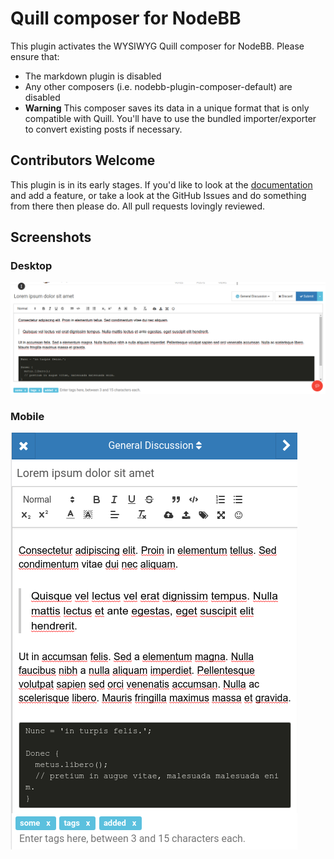 # Quill composer for NodeBB

This plugin activates the WYSIWYG Quill composer for NodeBB. Please ensure that:

* The markdown plugin is disabled
* Any other composers (i.e. nodebb-plugin-composer-default) are disabled
* **Warning** This composer saves its data in a unique format that is only compatible with Quill. You'll have to use the
  bundled importer/exporter to convert existing posts if necessary.

## Contributors Welcome
This plugin is in its early stages. If you'd like to look at the [documentation](https://quilljs.com/docs/) and add a feature, or take a look at the GitHub Issues and do something from there then please do. All pull requests lovingly reviewed.

## Screenshots

### Desktop

![Desktop](/screenshots/desktop.png)

### Mobile

![Mobile](/screenshots/mobile.png)
